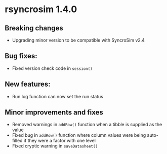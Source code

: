 # rsyncrosim 1.4.0

## Breaking changes

* Upgrading minor version to be compatible with SyncroSim v2.4

## Bug fixes:

* Fixed version check code in `session()`

## New features:

* Run log function can now set the run status

## Minor improvements and fixes

* Removed warnings in `addRow()` function when a tibble is supplied as the value
* Fixed bug in `addRow()` function where column values were being auto-filled if they were a factor with one level
* Fixed cryptic warning in `saveDatasheet()`